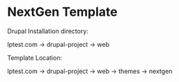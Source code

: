 # NextGen Template

Drupal Installation directory:

lptest.com -> drupal-project -> web

Template Location:

lptest.com -> drupal-project -> web -> themes -> nextgen



